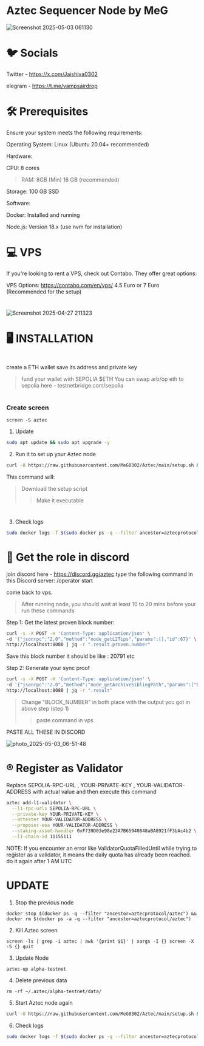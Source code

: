 # Aztec Sequencer Node by MeG
![Screenshot 2025-05-03 061130](https://github.com/user-attachments/assets/e45f7e9c-6897-43c6-b085-461d9a250b5f)

# 🐦 Socials
Twitter -  https://x.com/Jaishiva0302

elegram - https://t.me/vampsairdrop
#


# 🛠️ Prerequisites
Ensure your system meets the following requirements:

Operating System: Linux (Ubuntu 20.04+ recommended)

Hardware:

CPU: 8 cores

> RAM: 8GB (Min) 16 GB (recommended)

Storage: 100 GB SSD

Software:

Docker: Installed and running

Node.js: Version 18.x (use nvm for installation)

# 💻 VPS 

If you're looking to rent a VPS, check out Contabo. They offer great options:

VPS Options: https://contabo.com/en/vps/
4.5 Euro or 7 Euro (Recommended for the setup)
#
#
![Screenshot 2025-04-27 211323](https://github.com/user-attachments/assets/5f91f1b9-a114-4d3d-812f-a6830532191b)
#
#

# 🖥️ INSTALLATION 
# 
create a ETH wallet save its address and private key
> fund your wallet with SEPOLIA $ETH
You can swap arb/op eth to sepolia here - testnetbridge.com/sepolia

#

### Create screen 
```
screen -S aztec
```


1) Update 
```bash
sudo apt update && sudo apt upgrade -y
```
2) Run it to set up your Aztec node
```bash
curl -O https://raw.githubusercontent.com/MeG0302/Aztec/main/setup.sh && chmod +x setup.sh && ./setup.sh
```
This command will:
> Download the setup script
> > Make it executable

#


3) Check logs
```bash
sudo docker logs -f $(sudo docker ps -q --filter ancestor=aztecprotocol/aztec:latest | head -n 1)
```

# 🪩 Get the role in discord
join discord here - https://discord.gg/aztec
type the following command in this Discord server: /operator start

come back to vps.
> After running node, you should wait at least 10 to 20 mins before your run these commands

Step 1: Get the latest proven block number:
```bash
curl -s -X POST -H 'Content-Type: application/json' \
-d '{"jsonrpc":"2.0","method":"node_getL2Tips","params":[],"id":67}' \
http://localhost:8080 | jq -r ".result.proven.number"
```
Save this block number
it should be like : 20791 etc

Step 2: Generate your sync proof
```bash
curl -s -X POST -H 'Content-Type: application/json' \
-d '{"jsonrpc":"2.0","method":"node_getArchiveSiblingPath","params":["BLOCK_NUMBER","BLOCK_NUMBER"],"id":67}' \
http://localhost:8080 | jq -r ".result"
```

> Change "BLOCK_NUMBER" in both place with the output you got in above step (step 1)
> > paste command in vps


PASTE ALL THESE IN DISCORD

![photo_2025-05-03_06-51-48](https://github.com/user-attachments/assets/cf6ca566-9bea-4095-bb6c-8c351428c09e)

# ®️ Register as Validator

Replace SEPOLIA-RPC-URL , YOUR-PRIVATE-KEY , YOUR-VALIDATOR-ADDRESS with actual value and then execute this command
```bash
aztec add-l1-validator \
  --l1-rpc-urls SEPOLIA-RPC-URL \
  --private-key YOUR-PRIVATE-KEY \
  --attester YOUR-VALIDATOR-ADDRESS \
  --proposer-eoa YOUR-VALIDATOR-ADDRESS \
  --staking-asset-handler 0xF739D03e98e23A7B65940848aBA8921fF3bAc4b2 \
  --l1-chain-id 11155111
```
NOTE: If you encounter an error like ValidatorQuotaFilledUntil while trying to register as a validator, it means the daily quota has already been reached. do it again after 1 AM UTC


#
#
#
#
#
#

# UPDATE

1. Stop the previous node 
```
docker stop $(docker ps -q --filter "ancestor=aztecprotocol/aztec") && docker rm $(docker ps -a -q --filter "ancestor=aztecprotocol/aztec")
```

2. Kill Aztec screen
```
screen -ls | grep -i aztec | awk '{print $1}' | xargs -I {} screen -X -S {} quit
```
3. Update Node

```
aztec-up alpha-testnet
```
4. Delete previous data
```
rm -rf ~/.aztec/alpha-testnet/data/
```
5. Start Aztec node again
```bash
curl -O https://raw.githubusercontent.com/MeG0302/Aztec/main/setup.sh && chmod +x setup.sh && ./setup.sh
```
6. Check logs
```bash
sudo docker logs -f $(sudo docker ps -q --filter ancestor=aztecprotocol/aztec:latest | head -n 1)
```

